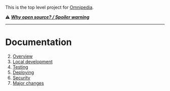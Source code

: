This is the top level project for [Omnipedia](https://omnipedia.app/).

⚠️ ***[Why open source? / Spoiler warning](https://omnipedia.app/open-source)***

----

# Documentation

2. [Overview](docs/overview.md)
1. [Local development](docs/local-dev.md)
2. [Testing](docs/testing.md)
3. [Deploying](docs/deploying.md)
4. [Security](docs/security.md)
5. [Major changes](docs/changes.md)
